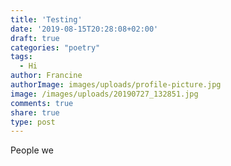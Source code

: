 ```yaml
---
title: 'Testing'
date: '2019-08-15T20:28:08+02:00'
draft: true
categories: "poetry"
tags:
  - Hi
author: Francine
authorImage: images/uploads/profile-picture.jpg
image: /images/uploads/20190727_132851.jpg
comments: true
share: true
type: post
---
```

People we
